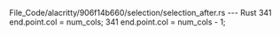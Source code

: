 File_Code/alacritty/906f14b660/selection/selection_after.rs --- Rust
341                 end.point.col = num_cols;                                                                                                                341                 end.point.col = num_cols - 1;


